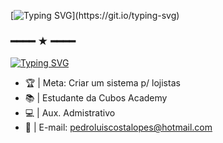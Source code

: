 [![Typing SVG](https://readme-typing-svg.herokuapp.com?font=Great+Vibes&size=30&duration=1&pause=1&color=D4D4D4&repeat=false&random=true&width=435&lines=Seja+bem-vindo+(a)!)](https://git.io/typing-svg)
### ━━━━ ★ ━━━━
[![Typing SVG](https://readme-typing-svg.herokuapp.com?font=Smooch+Sans&weight=500&size=30&duration=3000&pause=3000&color=8849F7&center=true&multiline=true&repeat=false&random=false&width=200&height=46&lines=18+years+%7C+20%2F11%2F2004)](https://git.io/typing-svg)
- 🏆 | Meta: Criar um sistema p/ lojistas
- 📚 | Estudante da Cubos Academy
- 💻 | Aux. Admistrativo
- 📩 | E-mail: pedroluiscostalopes@hotmail.com

